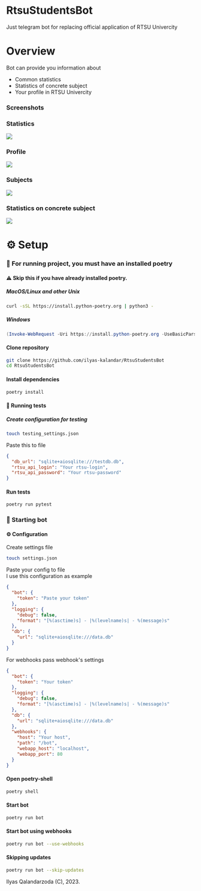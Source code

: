 # RtsuStudentsBot

Just telegram bot for replacing official application of RTSU Univercity 

# Overview

Bot can provide you information about
<ul>
  <li>Common statistics</li>
  <li>Statistics of concrete subject</li>
  <li>Your profile in RTSU Univercity</li>
</ul>

### Screenshots

### Statistics

<img src='.github/stat.png'>

### Profile

<img src='.github/profile.png'>

### Subjects

<img src='.github/subjects_list.png'>

### Statistics on concrete subject

<img src='.github/concrete_subject.png'>

# ⚙️ Setup

### 🚀 For running project, you must have an installed poetry
#### ⚠️ Skip this if you have already installed poetry. 

##### MacOS/Linux and other Unix

```bash
curl -sSL https://install.python-poetry.org | python3 -
```
##### Windows

```powershell
(Invoke-WebRequest -Uri https://install.python-poetry.org -UseBasicParsing).Content | py -
```

#### Clone repository

```bash
git clone https://github.com/ilyas-kalandar/RtsuStudentsBot
cd RtsuStudentsBot
```

#### Install dependencies

```bash
poetry install
```

#### 🧪 Running tests

##### Create configuration for testing

```bash
touch testing_settings.json
```

Paste this to file

```json
{
  "db_url": "sqlite+aiosqlite:///testdb.db",
  "rtsu_api_login": "Your rtsu-login",
  "rtsu_api_password": "Your rtsu-password"
}
```

#### Run tests

```bash
poetry run pytest
```

### 🚀 Starting bot

#### ⚙️ Configuration

Create settings file
```bash
touch settings.json
```

Paste your config to file <br/>
I use this configuration as example

```json
{
  "bot": {
    "token": "Paste your token"
  },
  "logging": {
    "debug": false,
    "format": "[%(asctime)s] - |%(levelname)s| - %(message)s"
  },
  "db": {
    "url": "sqlite+aiosqlite:///data.db"
  }
}
```

For webhooks pass webhook's settings
```json
{
  "bot": {
    "token": "Your token"
  },
  "logging": {
    "debug": false,
    "format": "[%(asctime)s] - |%(levelname)s| - %(message)s"
  },
  "db": {
    "url": "sqlite+aiosqlite:///data.db"
  },
  "webhooks": {
    "host": "Your host",
    "path": "/bot",
    "webapp_host": "localhost",
    "webapp_port": 80
  }
}

```
#### Open poetry-shell

```bash
poetry shell
```

#### Start bot

```bash
poetry run bot 
```

#### Start bot using webhooks

```bash
poetry run bot --use-webhooks
```

#### Skipping updates
```bash
poetry run bot --skip-updates
```

Ilyas Qalandarzoda (C), 2023.
